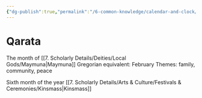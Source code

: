 ```yaml
---
{"dg-publish":true,"permalink":"/6-common-knowledge/calendar-and-clock/months/qarata/"}
---
```


# Qarata

The month of [[7. Scholarly Details/Deities/Local Gods/Maymuna\|Maymuna]] 
Gregorian equivalent: February
Themes: family, community, peace

Sixth month of the year
[[7. Scholarly Details/Arts & Culture/Festivals & Ceremonies/Kinsmass\|Kinsmass]] 